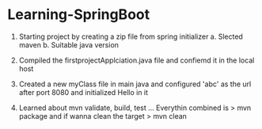 # Learning-SpringBoot

1. Starting project by creating a zip file from spring initializer
	a. Slected maven
	b. Suitable java version

2. Compiled the firstprojectApplciation.java file and confiemd it in the local host

3. Created a new myClass file in main java and configured 'abc' as the url after port 8080 and initialized Hello in it 

4. Learned about mvn validate, build, test ... Everythin combined is   > mvn package and if wanna clean the target > mvn clean  


